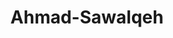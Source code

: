 ---
title: Ahmad-Sawalqeh
github: https://github.com/Ahmad-Sawalqeh
mode: dark
transition: 1s
score: 72.2
archetype:
- Badges | Tags | Icons
---